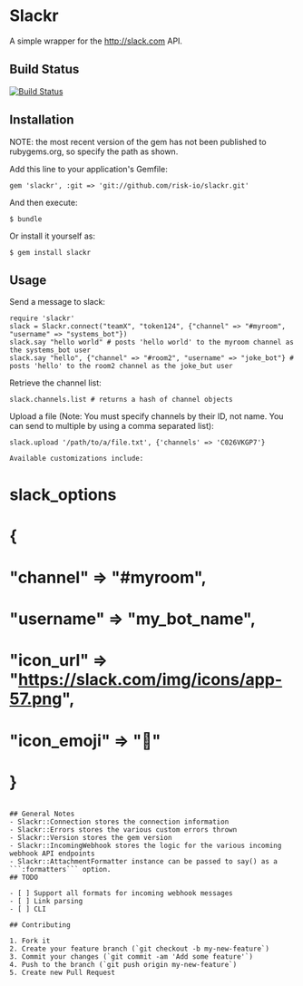 # Slackr

A simple wrapper for the http://slack.com API.

## Build Status

[![Build Status](https://travis-ci.org/risk-io/slackr.svg?branch=master)](https://travis-ci.org/risk-io/slackr)

## Installation

NOTE: the most recent version of the gem has not been published to rubygems.org, so specify the path as shown.

Add this line to your application's Gemfile:

    gem 'slackr', :git => 'git://github.com/risk-io/slackr.git'

And then execute:

    $ bundle

Or install it yourself as:

    $ gem install slackr

## Usage

Send a message to slack:

```
require 'slackr'
slack = Slackr.connect("teamX", "token124", {"channel" => "#myroom", "username" => "systems_bot"})
slack.say "hello world" # posts 'hello world' to the myroom channel as the systems_bot user
slack.say "hello", {"channel" => "#room2", "username" => "joke_bot"} # posts 'hello' to the room2 channel as the joke_but user
```

Retrieve the channel list:
```
slack.channels.list # returns a hash of channel objects
```

Upload a file (Note: You must specify channels by their ID, not name. You can send to multiple by using a comma separated list):
```
slack.upload '/path/to/a/file.txt', {'channels' => 'C026VKGP7'}

Available customizations include:

```
# slack_options
# {
#   "channel"    => "#myroom",
#   "username"   => "my_bot_name",
#   "icon_url"   => "https://slack.com/img/icons/app-57.png",
#   "icon_emoji" => ":ghost:"
# }
```

## General Notes
- Slackr::Connection stores the connection information
- Slackr::Errors stores the various custom errors thrown
- Slackr::Version stores the gem version
- Slackr::IncomingWebhook stores the logic for the various incoming webhook API endpoints
- Slackr::AttachmentFormatter instance can be passed to say() as a ```:formatters``` option.
## TODO

- [ ] Support all formats for incoming webhook messages
- [ ] Link parsing
- [ ] CLI

## Contributing

1. Fork it
2. Create your feature branch (`git checkout -b my-new-feature`)
3. Commit your changes (`git commit -am 'Add some feature'`)
4. Push to the branch (`git push origin my-new-feature`)
5. Create new Pull Request
